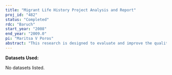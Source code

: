 ```yaml
---
title: "Migrant Life History Project Analysis and Report"
proj_id: "482"
status: "Completed"
rdc: "Baruch"
start_year: "2008"
end_year: "2009.0"
pi: "Maritsa V Poros"
abstract: "This research is designed to evaluate and improve the quality of existing nativity questions on Census Bureau surveys. External data provide new information on the characteristics and patterns of migration that the Census Bureau’s migration data are not able to capture at present. The research design involves an analysis of qualitative data on the implications for producing intercensal demographic estimates of the population. The data consist of approximately 300 unstructured interviews with adult immigrants (aged 18 or over) who were born in any of 12 sending countries and who have lived in the United States for at least 3 months. The sending countries represent top source countries of recent migration (1995–2000) and/or very diverse types of migration ﬂows and experiences. The primary purpose of the project was to collect detailed data on what migrant ﬂows look like and to examine the demographic and other characteristics and experiences associated with diﬀerent types of ﬂows. Data include the socioeconomic background of migrants and their education, migration, work, and health histories. These data will be used to address the importance of social networks for international migration, occupational attainment, and residence (including internal migration and changes in household composition). These analyses will identify the limitations of and gaps in existing data that are currently used for intercensal demo-graphic estimates by providing the first systematic evaluation of migration questions since they were introduced. Second, they will provide a basis for proposing revisions to survey content, which can improve those estimates, and, in general, improve the quality of census survey data on the foreign born. Third, the results will address issues regarding the economic, political, and social impact of migrants on American society."
---
```


**Datasets Used:**

No datasets listed.
